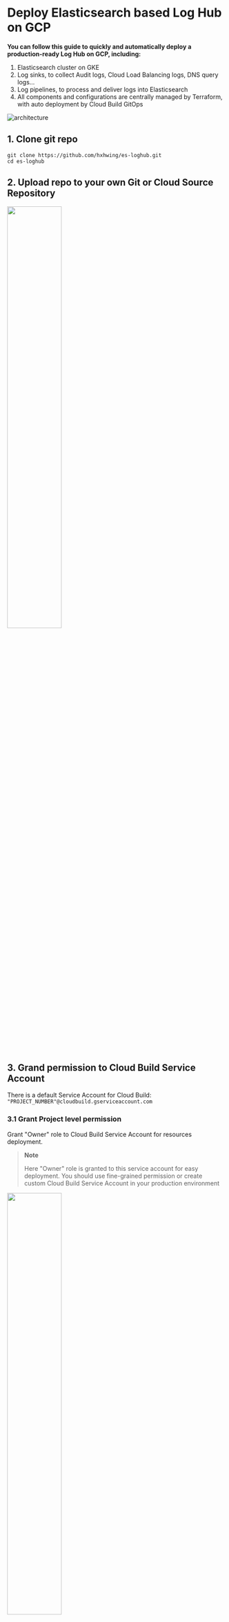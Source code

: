 # Deploy Elasticsearch based Log Hub on GCP

**You can follow this guide to quickly and automatically deploy a production-ready Log Hub on GCP, including:** 
 1. Elasticsearch cluster on GKE
 2. Log sinks, to collect Audit logs, Cloud Load Balancing logs, DNS query logs...
 3. Log pipelines, to process and deliver logs into Elasticsearch
 4. All components and configurations are centrally managed by Terraform, with auto deployment by Cloud Build GitOps

![architecture](images/architecture.png)

## 1. Clone git repo

```
git clone https://github.com/hxhwing/es-loghub.git
cd es-loghub
```

## 2. Upload repo to your own Git or Cloud Source Repository

<!-- ![repo](images/repo.png) -->
<img src="images/repo.png"  width="50%" height="50%">

## 3. Grand permission to Cloud Build Service Account

There is a default Service Account for Cloud Build: ```"PROJECT_NUMBER"@cloudbuild.gserviceaccount.com```

### 3.1 Grant Project level permission
Grant "Owner" role to Cloud Build Service Account for resources deployment.

> **Note**
>
> Here "Owner" role is granted to this service account for easy deployment. You should use fine-grained permission or create custom Cloud Build Service Account in your production environment

<!-- ![build-sa](images/build-sa.png) -->
<img src="images/build-sa.png"  width="50%" height="50%">

### 3.2 Grant Organization-level "Logging" role to Cloud Build for resources deployment.
To deploy organization log sink, organization-level logging permission is required on Cloud Build Service Account.
<img src="images/org-permission.png"  width="50%" height="50%">

## 4. Create Cloud Build trigger
Create one Cloud Build trigger
 1. Use your new created Github or Cloud Source Repository in step2 as trigger.
 2. Leave all other configuration default

<!-- ![build trigger1](images/build-trigger1.png) -->
<img src="images/build-trigger1.png"  width="50%" height="50%">

## 5. Trigger deployment

### 5.1 Prepare deloyment configuration
**All components configuration could be managed by ```deployment.conf``` file.**

You can control:
 1. Whether to create a new GKE cluster
 2. Whether to create a new node pool for Elasticsearch on existing GKE cluster
 3. Elasticsearch Cluster configuration details, including ES version, count of nodes, storage size...
 4. What logs need to be collected, index template settings for each kind of log, like index prefix, count of replica...

```
# Choose resource location
region="us-central1"
project_id=

# Specify GCS bucket for terraform backend state
bucket_name="hxh-demo"

# ========= GKE configuration ========= #

# Create a new GKE cluster? (enable Managed Prometheus, Workload Identity)
create_new_cluster=false

# GKE cluster name (required)
cluster_name="escluster"

# ========= GKE node pool configuration ========= #

# Create a new node pool for Elasticsearch?
create_new_nodepool=false

# Instance type for elasticsearch nodes
instance_type="n2-standard-4"

# Initial node count per zone of elasticsearch node pool
node_count=1

# ========= Elasticsearch configuration ========= #
# Deploy Elasticsearch into GKE?
deploy_elasticsearch=false

# namespace for Elasticsearch components 
namespace=es

elasticsearch_version=8.6.2
kibana_version=8.6.2

# Master nodes (nodeSelector: app: elasticsearch)
master_node_count=3

# Hot data nodes
hot_node_count=3

# Storage size per hot data node(GiB)
hot_storage_size=300
hot_storage_class=pd-balanced

# Warm data nodes
warm_node_count=3

# Storage size per warm data node(GiB)
warm_storage_size=300
warm_storage_class=pd-balanced


# ========= Log pipeline configuration ========= #
## Require organization-level logging permission on Cloud Build SA(project_id@@cloudbuild.gserviceaccount.com)

organization_id=646647585290

# Enable auditLog pipeline to elasticsearch (index: log-audit-yyyymmdd)
auditlog=false
auditlog_index_prefix=log-audit
auditlog_replica=1
#auditlog_retention=30

# Enable dnslog pipeline to elasticsearch (index: log-dns-yyyymmdd)
dnslog=false
dnslog_index_prefix=log-dns
dnslog_replica=1
#dnslog_retention=30

# Enable load balancing http log pipeline to elasticsearch (index: log-http-yyyymmdd)
httplog=false
httplog_index_prefix=log-http
httplog_replica=1
#httplog_retention=30

# firewall logs, VPC Flow logs ……
```

### 5.2 Trigger deployment
After deployment configuration ready, you can push changes to repository, to trigger deployment automatically.

**Make sure specify these variables to "true" for a new all-in-one deployment**
```
create_new_cluster=true
create_new_nodepool=true
deploy_elasticsearch=true
auditlog=true
dnslog=true
httplog=true
```

### 5.3 Check deployment

For GKE cluster, if "true":
 - One new GKE cluster will be created, with proper configuration

For GKE node pool, if "true":
- One new node pool will be created, with node label "app:elasticsearch"

For Elasticsearch:
 - Elasticsearch cluster created
    - External LB service type for API access
    - Workload Identity enabled for GCS snapshot
    - One API key for data ingestion, saved in Secret Manager
    - One user for administration, saved in Secret Manager
    - One user for monitoring
    - Index templates for logs
 - Kibana created
    - External LB service type for web access
 - Prometheus deployed
    - Prometheus exporter to monitor ES status
    - PodMonitoring to export ES metrics to Cloud Monitoring

For log pipelines:
 - Organization log router deployed for each log type with inclusion and exclusion filter to export logs to Pub/Sub topic
 - Pub/Sub topics deployed for each log type, push logs to Cloud Functions 2nd
 - Cloud Functions 2nd (Cloud Run) deployed for each log type, to process, enrich and deliver logs to Elasticsearch by API

## 6. Access logs

### 6.1 Kibana login
You can get Kibana endpoint from Cloud Build step3 logs, and get user admin user credentials from Secret Manager(es_password).

<!-- ![kibana-endpoint](images/kibana-endpoint.png) -->
<img src="images/kibana-endpoint.png"  width="50%" height="50%">

<!-- ![es-password](images/es-password.png) -->
<img src="images/es-password.png"  width="50%" height="50%">

Then access Kibana Web UI, and explore logs.
<!-- ![kibana-login](images/kibana-login.png) -->
<img src="images/kibana-login.png"  width="50%" height="50%">

<!-- ![kibana-index](images/kibana-index.png) -->
<img src="images/kibana-index.png"  width="50%" height="50%">

### 6.2 Sample dashboard
You can import provided sample Kibana dashboards to visualize your Audit and Cloud Load Balancing logs.

![audit-dashboard](images/audit-dashboard.png)

![http-dashboard](images/http-dashboard.png)

## 7. Update deployment

If you want to update some settings, like:
 1. Increase ES node counts
 2. Upgrade ES version
 3. Add new log types
 4. Update index template settings
 5. ......

You can just modify the "deployment.conf", push to repository, then Cloud Build will modify Terraform manifests automatically and deploy changes.